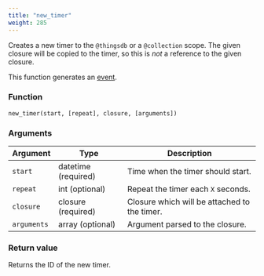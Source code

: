 ```yaml
---
title: "new_timer"
weight: 285
---
```


Creates a new timer to the `@thingsdb` or a `@collection` scope.
The given closure will be copied to the timer, so this is *not* a reference to the given closure.

This function generates an [event](../../overview/events).

### Function

`new_timer(start, [repeat], closure, [arguments])`

### Arguments

Argument | Type | Description
-------- | ---- | -----------
`start` | datetime (required) | Time when the timer should start.
`repeat` | int (optional) | Repeat the timer each `X` seconds.
`closure` | closure (required) | Closure which will be attached to the timer.
`arguments` | array (optional) | Argument parsed to the closure.

### Return value

Returns the ID of the new timer.

